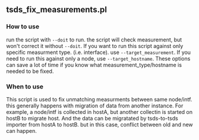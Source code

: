 
## tsds_fix_measurements.pl
### How to use
run the script with `--doit` to run. the script will check measurement, but won't correct it without `--doit`.
If you want to run this script against only specific measurment type. (i.e. interface). use `--target_measurement`.
If you need to run this against only a node, use `--target_hostname`. These options can save a lot of time if you know what measurement_type/hostname is needed to be fixed.
 
### When to use
This script is used to fix unmatching measurments between same node/intf. this generally happens with migration of data from another instance. For example, a node/intf is collected in hostA, but another collectin is started on hostB to migrate host. And the data can be migratated by tsds-to-tsds importer from hostA to hostB. but in this case, conflict between old and new can happen. 
